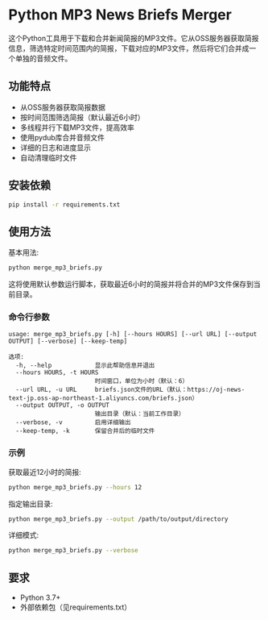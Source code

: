 # Python MP3 News Briefs Merger

这个Python工具用于下载和合并新闻简报的MP3文件。它从OSS服务器获取简报信息，筛选特定时间范围内的简报，下载对应的MP3文件，然后将它们合并成一个单独的音频文件。

## 功能特点

- 从OSS服务器获取简报数据
- 按时间范围筛选简报（默认最近6小时）
- 多线程并行下载MP3文件，提高效率
- 使用pydub库合并音频文件
- 详细的日志和进度显示
- 自动清理临时文件

## 安装依赖

```bash
pip install -r requirements.txt
```

## 使用方法

基本用法:

```bash
python merge_mp3_briefs.py
```

这将使用默认参数运行脚本，获取最近6小时的简报并将合并的MP3文件保存到当前目录。

### 命令行参数

```
usage: merge_mp3_briefs.py [-h] [--hours HOURS] [--url URL] [--output OUTPUT] [--verbose] [--keep-temp]

选项:
  -h, --help            显示此帮助信息并退出
  --hours HOURS, -t HOURS
                        时间窗口，单位为小时（默认：6）
  --url URL, -u URL     briefs.json文件的URL（默认：https://oj-news-text-jp.oss-ap-northeast-1.aliyuncs.com/briefs.json）
  --output OUTPUT, -o OUTPUT
                        输出目录（默认：当前工作目录）
  --verbose, -v         启用详细输出
  --keep-temp, -k       保留合并后的临时文件
```

### 示例

获取最近12小时的简报:

```bash
python merge_mp3_briefs.py --hours 12
```

指定输出目录:

```bash
python merge_mp3_briefs.py --output /path/to/output/directory
```

详细模式:

```bash
python merge_mp3_briefs.py --verbose
```

## 要求

- Python 3.7+
- 外部依赖包（见requirements.txt）
